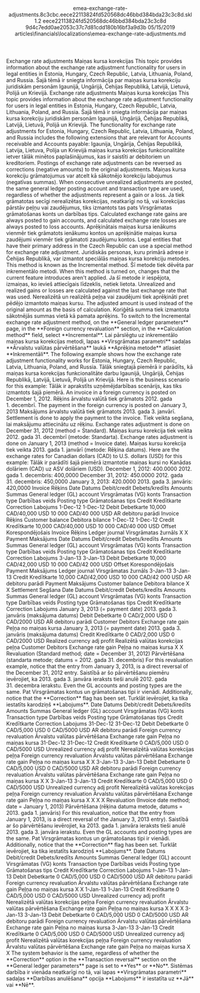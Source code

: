 <?xml version="1.0" encoding="UTF-8"?>
<xliff xmlns:logoport="urn:logoport:xliffeditor:xliff-extras:1.0" xmlns:xsi="http://www.w3.org/2001/XMLSchema-instance" xmlns="urn:oasis:names:tc:xliff:document:1.2" xmlns:xliffext="urn:microsoft:content:schema:xliffextensions" version="1.2" xsi:schemaLocation="urn:oasis:names:tc:xliff:document:1.2 xliff-core-1.2-transitional.xsd">
  <file datatype="xml" source-language="en-US" original="emea-exchange-rate-adjustments.md" target-language="lv-LV">
    <header>
      <tool tool-company="Microsoft" tool-version="1.0-7889195" tool-name="mdxliff" tool-id="mdxliff"/>
      <xliffext:skl_file_name>emea-exchange-rate-adjustments.8c3cbc.eece22113824fd520568dc46bbd384bda23c3c8d.skl</xliffext:skl_file_name>
      <xliffext:version>1.2</xliffext:version>
      <xliffext:ms.openlocfilehash>eece22113824fd520568dc46bbd384bda23c3c8d</xliffext:ms.openlocfilehash>
      <xliffext:ms.sourcegitcommit>9d4c7edd0ae2053c37c7d81cdd180b16bf3a9d3b</xliffext:ms.sourcegitcommit>
      <xliffext:ms.lasthandoff>05/15/2019</xliffext:ms.lasthandoff>
      <xliffext:ms.openlocfilepath>articles\financials\localizations\emea-exchange-rate-adjustments.md</xliffext:ms.openlocfilepath>
    </header>
    <body>
      <group extype="content" id="content">
        <trans-unit xml:space="preserve" translate="yes" id="101" restype="x-metadata">
          <source>Exchange rate adjustments</source>
        <target logoport:matchpercent="101" state="translated" state-qualifier="leveraged-tm">Maiņas kursa korekcijas</target></trans-unit>
        <trans-unit xml:space="preserve" translate="yes" id="102" restype="x-metadata">
          <source>This topic provides information about the exchange rate adjustment functionality for users in legal entities in Estonia, Hungary, Czech Republic, Latvia, Lithuania, Poland, and Russia.</source>
        <target logoport:matchpercent="101" state="translated" state-qualifier="leveraged-tm">Šajā tēmā ir sniegta informācija par maiņas kursa korekciju juridiskām personām Igaunijā, Ungārijā, Čehijas Republikā, Latvijā, Lietuvā, Polijā un Krievijā.</target></trans-unit>
        <trans-unit xml:space="preserve" translate="yes" id="103">
          <source>Exchange rate adjustments</source>
        <target logoport:matchpercent="101" state="translated" state-qualifier="leveraged-tm">Maiņas kursa korekcijas</target></trans-unit>
        <trans-unit xml:space="preserve" translate="yes" id="104">
          <source>This topic provides information about the exchange rate adjustment functionality for users in legal entities in Estonia, Hungary, Czech Republic, Latvia, Lithuania, Poland, and Russia.</source>
        <target logoport:matchpercent="101" state="translated" state-qualifier="leveraged-tm">Šajā tēmā ir sniegta informācija par maiņas kursa korekciju juridiskām personām Igaunijā, Ungārijā, Čehijas Republikā, Latvijā, Lietuvā, Polijā un Krievijā.</target></trans-unit>
        <trans-unit xml:space="preserve" translate="yes" id="105">
          <source>The functionality for exchange rate adjustments for Estonia, Hungary, Czech Republic, Latvia, Lithuania, Poland, and Russia includes the following extensions that are relevant for Accounts receivable and Accounts payable:</source>
        <target logoport:matchpercent="101" state="translated" state-qualifier="leveraged-tm">Igaunija, Ungārija, Čehijas Republikā, Latvija, Lietuva, Polija un Krievijā maiņas kursa korekcijas funkcionalitāte ietver tālāk minētos paplašinājumus, kas ir saistīti ar debitoriem un kreditoriem.</target></trans-unit>
        <trans-unit xml:space="preserve" translate="yes" id="106">
          <source>Postings of exchange rate adjustments can be reversed as corrections (negative amounts) to the original adjustments.</source>
        <target logoport:matchpercent="101" state="translated" state-qualifier="leveraged-tm">Maiņas kursa korekciju grāmatojumus var atcelt kā sākotnējo korekciju labojumus (negatīvas summas).</target></trans-unit>
        <trans-unit xml:space="preserve" translate="yes" id="107">
          <source>When consecutive unrealized adjustments are posted, the same general ledger posting account and transaction type are used, regardless of whether the adjustments represent a gain or a loss.</source>
        <target logoport:matchpercent="101" state="translated" state-qualifier="leveraged-tm">Ja tiek grāmatotas secīgi nerealizētas korekcijas, neatkarīgi no tā, vai korekcijas pārstāv peļņu vai zaudējumus, tiks izmantots tas pats Virsgrāmatas grāmatošanas konts un darbības tips.</target></trans-unit>
        <trans-unit xml:space="preserve" translate="yes" id="108">
          <source>Calculated exchange rate gains are always posted to gain accounts, and calculated exchange rate losses are always posted to loss accounts.</source>
        <target logoport:matchpercent="101" state="translated" state-qualifier="leveraged-tm">Aprēķinātais maiņas kursa ienākums vienmēr tiek grāmatots ienākumu kontos un aprēķinātie maiņas kursa zaudējumi vienmēr tiek grāmatoti zaudējumu kontos.</target></trans-unit>
        <trans-unit xml:space="preserve" translate="yes" id="109">
          <source>Legal entities that have their primary address in the Czech Republic can use a special method for exchange rate adjustment.</source>
        <target logoport:matchpercent="101" state="translated" state-qualifier="leveraged-tm">Juridiskās personas, kuru primārā adrese ir Čehijas Republikā, var izmantot speciālās maiņas kursa korekciju metodes.</target></trans-unit>
        <trans-unit xml:space="preserve" translate="yes" id="110">
          <source>This method is known as the Incremental method.</source>
        <target logoport:matchpercent="101" state="translated" state-qualifier="leveraged-tm">Šī metode tiek dēvēta par inkrementālo metodi.</target></trans-unit>
        <trans-unit xml:space="preserve" translate="yes" id="111">
          <source>When this method is turned on, changes that the current feature introduces aren't applied.</source>
        <target logoport:matchpercent="101" state="translated" state-qualifier="leveraged-tm">Ja šī metode ir iespējota, izmaiņas, ko ievieš attiecīgais līdzeklis, netiek lietota.</target></trans-unit>
        <trans-unit xml:space="preserve" translate="yes" id="112">
          <source>Unrealized and realized gains or losses are calculated against the last exchange rate that was used.</source>
        <target logoport:matchpercent="101" state="translated" state-qualifier="leveraged-tm">Nerealizētā un realizētā peļņa vai zaudējumi tiek aprēķināti pret pēdējo izmantoto maiņas kursu.</target></trans-unit>
        <trans-unit xml:space="preserve" translate="yes" id="113">
          <source>The adjusted amount is used instead of the original amount as the basis of calculation.</source>
        <target logoport:matchpercent="101" state="translated" state-qualifier="leveraged-tm">Koriģētā summa tiek izmantota sākotnējās summas vietā kā pamata aprēķins.</target></trans-unit>
        <trans-unit xml:space="preserve" translate="yes" id="114">
          <source>To switch to the Incremental exchange rate adjustment method, on the <bpt id="p1">**</bpt>General ledger parameters<ept id="p1">**</ept> page, in the <bpt id="p2">**</bpt>Foreign currency revaluation<ept id="p2">**</ept> section, in the <bpt id="p3">**</bpt>Calculation method<ept id="p3">**</ept> field, select <bpt id="p4">**</bpt>Incremental<ept id="p4">**</ept>.</source>
        <target logoport:matchpercent="101" state="translated" state-qualifier="leveraged-tm">Lai pārslēgtu uz inkrementālo maiņas kursa korekcijas metodi, lapas <bpt id="p1">**</bpt>Virsgrāmatas parametri<ept id="p1">**</ept> sadaļas <bpt id="p2">**</bpt>Ārvalstu valūtas pārvērtēšana<ept id="p2">**</ept> laukā <bpt id="p3">**</bpt>Aprēķina metode<ept id="p3">**</ept> atlasiet <bpt id="p4">**</bpt>Inkrementāli<ept id="p4">**</ept>.</target></trans-unit>
        <trans-unit xml:space="preserve" translate="yes" id="115">
          <source>The following example shows how the exchange rate adjustment functionality works for Estonia, Hungary, Czech Republic, Latvia, Lithuania, Poland, and Russia.</source>
        <target logoport:matchpercent="101" state="translated" state-qualifier="leveraged-tm">Tālāk sniegtajā piemērā ir parādīts, kā maiņas kursa korekcijas funkcionalitāte darbu Igaunijā, Ungārijā, Čehijas Republikā, Latvijā, Lietuvā, Polijā un Krievijā.</target></trans-unit>
        <trans-unit xml:space="preserve" translate="yes" id="116">
          <source>Here is the business scenario for this example:</source>
        <target logoport:matchpercent="101" state="translated" state-qualifier="leveraged-tm">Tālāk ir aprakstīts uzņēmējdarbības scenārijs, kas tiks izmantots šajā piemērā.</target></trans-unit>
        <trans-unit xml:space="preserve" translate="yes" id="117">
          <source>An invoice in a foreign currency is posted on December 1, 2012.</source>
        <target logoport:matchpercent="101" state="translated" state-qualifier="leveraged-tm">Rēķins ārvalstu valūtā tiek grāmatots 2012. gada 1. decembrī.</target></trans-unit>
        <trans-unit xml:space="preserve" translate="yes" id="118">
          <source>The payment in the foreign currency is posted on January 3, 2013</source>
        <target logoport:matchpercent="101" state="translated" state-qualifier="leveraged-tm">Maksājums ārvalstu valūtā tiek grāmatots 2013. gada 3. janvārī.</target></trans-unit>
        <trans-unit xml:space="preserve" translate="yes" id="119">
          <source>Settlement is done to apply the payment to the invoice.</source>
        <target logoport:matchpercent="101" state="translated" state-qualifier="leveraged-tm">Tiek veikta segšana, lai maksājumu attiecinātu uz rēķinu.</target></trans-unit>
        <trans-unit xml:space="preserve" translate="yes" id="120">
          <source>Exchange rates adjustment is done on December 31, 2012 (method = Standard).</source>
        <target logoport:matchpercent="101" state="translated" state-qualifier="leveraged-tm">Maiņas kursu korekcija tiek veikta 2012. gada 31. decembrī (metode: Standarta).</target></trans-unit>
        <trans-unit xml:space="preserve" translate="yes" id="121">
          <source>Exchange rates adjustment is done on January 1, 2013 (method = Invoice date).</source>
        <target logoport:matchpercent="101" state="translated" state-qualifier="leveraged-tm">Maiņas kursu korekcija tiek veikta 2013. gada 1. janvārī (metode: Rēķina datums).</target></trans-unit>
        <trans-unit xml:space="preserve" translate="yes" id="122">
          <source>Here are the exchange rates for Canadian dollars (CAD) to U.S. dollars (USD) for this example:</source>
        <target logoport:matchpercent="101" state="translated" state-qualifier="leveraged-tm">Tālāk ir parādīti šajā piemērā izmantotie maiņas kursi no Kanādas dolāriem (CAD) uz ASV dolāriem (USD).</target></trans-unit>
        <trans-unit xml:space="preserve" translate="yes" id="123">
          <source>December 1, 2012: 400.0000</source>
        <target logoport:matchpercent="101" state="translated" state-qualifier="leveraged-tm">2012. gada 1. decembris: 400,0000</target></trans-unit>
        <trans-unit xml:space="preserve" translate="yes" id="124">
          <source>December 31, 2012: 450.0000</source>
        <target logoport:matchpercent="101" state="translated" state-qualifier="leveraged-tm">2012. gada 31. decembris: 450,0000</target></trans-unit>
        <trans-unit xml:space="preserve" translate="yes" id="125">
          <source>January 3, 2013: 420.0000</source>
        <target logoport:matchpercent="101" state="translated" state-qualifier="leveraged-tm">2013. gada 3. janvāris: 420,0000</target></trans-unit>
        <trans-unit xml:space="preserve" translate="yes" id="126">
          <source>Invoice</source>
        <target logoport:matchpercent="101" state="translated" state-qualifier="leveraged-tm">Rēķins</target></trans-unit>
        <trans-unit xml:space="preserve" translate="yes" id="127">
          <source>Date</source>
        <target logoport:matchpercent="101" state="translated" state-qualifier="leveraged-tm">Datums</target></trans-unit>
        <trans-unit xml:space="preserve" translate="yes" id="128">
          <source>Debit/credit</source>
        <target logoport:matchpercent="101" state="translated" state-qualifier="leveraged-tm">Debets/kredīts</target></trans-unit>
        <trans-unit xml:space="preserve" translate="yes" id="129">
          <source>Amounts</source>
        <target logoport:matchpercent="101" state="translated" state-qualifier="leveraged-tm">Summas</target></trans-unit>
        <trans-unit xml:space="preserve" translate="yes" id="130">
          <source>General ledger (GL) account</source>
        <target logoport:matchpercent="101" state="translated" state-qualifier="leveraged-tm">Virsgrāmatas (VG) konts</target></trans-unit>
        <trans-unit xml:space="preserve" translate="yes" id="131">
          <source>Transaction type</source>
        <target logoport:matchpercent="101" state="translated" state-qualifier="leveraged-tm">Darbības veids</target></trans-unit>
        <trans-unit xml:space="preserve" translate="yes" id="132">
          <source>Posting type</source>
        <target logoport:matchpercent="101" state="translated" state-qualifier="leveraged-tm">Grāmatošanas tips</target></trans-unit>
        <trans-unit xml:space="preserve" translate="yes" id="133">
          <source>Credit</source>
        <target logoport:matchpercent="101" state="translated" state-qualifier="leveraged-tm">Kredītkarte</target></trans-unit>
        <trans-unit xml:space="preserve" translate="yes" id="134">
          <source>Correction</source>
        <target logoport:matchpercent="101" state="translated" state-qualifier="leveraged-tm">Labojums</target></trans-unit>
        <trans-unit xml:space="preserve" translate="yes" id="135">
          <source>1-Dec-12</source>
        <target logoport:matchpercent="101" state="translated" state-qualifier="leveraged-tm">1-Dec-12</target></trans-unit>
        <trans-unit xml:space="preserve" translate="yes" id="136">
          <source>Debit</source>
        <target logoport:matchpercent="101" state="translated" state-qualifier="leveraged-tm">Debetkarte</target></trans-unit>
        <trans-unit xml:space="preserve" translate="yes" id="137">
          <source>10,000 CAD/40,000 USD</source>
        <target logoport:matchpercent="101" state="translated" state-qualifier="leveraged-tm">10 000 CAD/40 000 USD</target></trans-unit>
        <trans-unit xml:space="preserve" translate="yes" id="138">
          <source>AR</source>
        <target logoport:matchpercent="101" state="translated" state-qualifier="leveraged-tm">debitoru parādi</target></trans-unit>
        <trans-unit xml:space="preserve" translate="yes" id="139">
          <source>Invoice</source>
        <target logoport:matchpercent="101" state="translated" state-qualifier="leveraged-tm">Rēķins</target></trans-unit>
        <trans-unit xml:space="preserve" translate="yes" id="140">
          <source>Customer balance</source>
        <target logoport:matchpercent="101" state="translated" state-qualifier="leveraged-tm">Debitora bilance</target></trans-unit>
        <trans-unit xml:space="preserve" translate="yes" id="141">
          <source>1-Dec-12</source>
        <target logoport:matchpercent="101" state="translated" state-qualifier="leveraged-tm">1-Dec-12</target></trans-unit>
        <trans-unit xml:space="preserve" translate="yes" id="142">
          <source>Credit</source>
        <target logoport:matchpercent="101" state="translated" state-qualifier="leveraged-tm">Kredītkarte</target></trans-unit>
        <trans-unit xml:space="preserve" translate="yes" id="143">
          <source>10,000 CAD/40,000 USD</source>
        <target logoport:matchpercent="101" state="translated" state-qualifier="leveraged-tm">10 000 CAD/40 000 USD</target></trans-unit>
        <trans-unit xml:space="preserve" translate="yes" id="144">
          <source>Offset</source>
        <target logoport:matchpercent="101" state="translated" state-qualifier="leveraged-tm">Korespondējošais</target></trans-unit>
        <trans-unit xml:space="preserve" translate="yes" id="145">
          <source>Invoice</source>
        <target logoport:matchpercent="101" state="translated" state-qualifier="leveraged-tm">Rēķins</target></trans-unit>
        <trans-unit xml:space="preserve" translate="yes" id="146">
          <source>Ledger journal</source>
        <target logoport:matchpercent="101" state="translated" state-qualifier="leveraged-tm">Virsgrāmatas žurnāls</target></trans-unit>
        <trans-unit xml:space="preserve" translate="yes" id="147">
          <source>X</source>
        <target logoport:matchpercent="101" state="translated" state-qualifier="leveraged-tm">X</target></trans-unit>
        <trans-unit xml:space="preserve" translate="yes" id="148">
          <source>Payment</source>
        <target logoport:matchpercent="101" state="translated" state-qualifier="leveraged-tm">Maksājums</target></trans-unit>
        <trans-unit xml:space="preserve" translate="yes" id="149">
          <source>Date</source>
        <target logoport:matchpercent="101" state="translated" state-qualifier="leveraged-tm">Datums</target></trans-unit>
        <trans-unit xml:space="preserve" translate="yes" id="150">
          <source>Debit/credit</source>
        <target logoport:matchpercent="101" state="translated" state-qualifier="leveraged-tm">Debets/kredīts</target></trans-unit>
        <trans-unit xml:space="preserve" translate="yes" id="151">
          <source>Amounts</source>
        <target logoport:matchpercent="101" state="translated" state-qualifier="leveraged-tm">Summas</target></trans-unit>
        <trans-unit xml:space="preserve" translate="yes" id="152">
          <source>General ledger (GL) account</source>
        <target logoport:matchpercent="101" state="translated" state-qualifier="leveraged-tm">Virsgrāmatas (VG) konts</target></trans-unit>
        <trans-unit xml:space="preserve" translate="yes" id="153">
          <source>Transaction type</source>
        <target logoport:matchpercent="101" state="translated" state-qualifier="leveraged-tm">Darbības veids</target></trans-unit>
        <trans-unit xml:space="preserve" translate="yes" id="154">
          <source>Posting type</source>
        <target logoport:matchpercent="101" state="translated" state-qualifier="leveraged-tm">Grāmatošanas tips</target></trans-unit>
        <trans-unit xml:space="preserve" translate="yes" id="155">
          <source>Credit</source>
        <target logoport:matchpercent="101" state="translated" state-qualifier="leveraged-tm">Kredītkarte</target></trans-unit>
        <trans-unit xml:space="preserve" translate="yes" id="156">
          <source>Correction</source>
        <target logoport:matchpercent="101" state="translated" state-qualifier="leveraged-tm">Labojums</target></trans-unit>
        <trans-unit xml:space="preserve" translate="yes" id="157">
          <source>3-Jan-13</source>
        <target logoport:matchpercent="101" state="translated" state-qualifier="leveraged-tm">3-Jan-13</target></trans-unit>
        <trans-unit xml:space="preserve" translate="yes" id="158">
          <source>Debit</source>
        <target logoport:matchpercent="101" state="translated" state-qualifier="leveraged-tm">Debetkarte</target></trans-unit>
        <trans-unit xml:space="preserve" translate="yes" id="159">
          <source>10,000 CAD/42,000 USD</source>
        <target logoport:matchpercent="101" state="translated" state-qualifier="leveraged-tm">10 000 CAD/42 000 USD</target></trans-unit>
        <trans-unit xml:space="preserve" translate="yes" id="160">
          <source>Offset</source>
        <target logoport:matchpercent="101" state="translated" state-qualifier="leveraged-tm">Korespondējošais</target></trans-unit>
        <trans-unit xml:space="preserve" translate="yes" id="161">
          <source>Payment</source>
        <target logoport:matchpercent="101" state="translated" state-qualifier="leveraged-tm">Maksājums</target></trans-unit>
        <trans-unit xml:space="preserve" translate="yes" id="162">
          <source>Ledger journal</source>
        <target logoport:matchpercent="101" state="translated" state-qualifier="leveraged-tm">Virsgrāmatas žurnāls</target></trans-unit>
        <trans-unit xml:space="preserve" translate="yes" id="163">
          <source>3-Jan-13</source>
        <target logoport:matchpercent="101" state="translated" state-qualifier="leveraged-tm">3-Jan-13</target></trans-unit>
        <trans-unit xml:space="preserve" translate="yes" id="164">
          <source>Credit</source>
        <target logoport:matchpercent="101" state="translated" state-qualifier="leveraged-tm">Kredītkarte</target></trans-unit>
        <trans-unit xml:space="preserve" translate="yes" id="165">
          <source>10,000 CAD/42,000 USD</source>
        <target logoport:matchpercent="101" state="translated" state-qualifier="leveraged-tm">10 000 CAD/42 000 USD</target></trans-unit>
        <trans-unit xml:space="preserve" translate="yes" id="166">
          <source>AR</source>
        <target logoport:matchpercent="101" state="translated" state-qualifier="leveraged-tm">debitoru parādi</target></trans-unit>
        <trans-unit xml:space="preserve" translate="yes" id="167">
          <source>Payment</source>
        <target logoport:matchpercent="101" state="translated" state-qualifier="leveraged-tm">Maksājums</target></trans-unit>
        <trans-unit xml:space="preserve" translate="yes" id="168">
          <source>Customer balance</source>
        <target logoport:matchpercent="101" state="translated" state-qualifier="leveraged-tm">Debitora bilance</target></trans-unit>
        <trans-unit xml:space="preserve" translate="yes" id="169">
          <source>X</source>
        <target logoport:matchpercent="101" state="translated" state-qualifier="leveraged-tm">X</target></trans-unit>
        <trans-unit xml:space="preserve" translate="yes" id="170">
          <source>Settlement</source>
        <target logoport:matchpercent="101" state="translated" state-qualifier="leveraged-tm">Segšana</target></trans-unit>
        <trans-unit xml:space="preserve" translate="yes" id="171">
          <source>Date</source>
        <target logoport:matchpercent="101" state="translated" state-qualifier="leveraged-tm">Datums</target></trans-unit>
        <trans-unit xml:space="preserve" translate="yes" id="172">
          <source>Debit/credit</source>
        <target logoport:matchpercent="101" state="translated" state-qualifier="leveraged-tm">Debets/kredīts</target></trans-unit>
        <trans-unit xml:space="preserve" translate="yes" id="173">
          <source>Amounts</source>
        <target logoport:matchpercent="101" state="translated" state-qualifier="leveraged-tm">Summas</target></trans-unit>
        <trans-unit xml:space="preserve" translate="yes" id="174">
          <source>General ledger (GL) account</source>
        <target logoport:matchpercent="101" state="translated" state-qualifier="leveraged-tm">Virsgrāmatas (VG) konts</target></trans-unit>
        <trans-unit xml:space="preserve" translate="yes" id="175">
          <source>Transaction type</source>
        <target logoport:matchpercent="101" state="translated" state-qualifier="leveraged-tm">Darbības veids</target></trans-unit>
        <trans-unit xml:space="preserve" translate="yes" id="176">
          <source>Posting type</source>
        <target logoport:matchpercent="101" state="translated" state-qualifier="leveraged-tm">Grāmatošanas tips</target></trans-unit>
        <trans-unit xml:space="preserve" translate="yes" id="177">
          <source>Credit</source>
        <target logoport:matchpercent="101" state="translated" state-qualifier="leveraged-tm">Kredītkarte</target></trans-unit>
        <trans-unit xml:space="preserve" translate="yes" id="178">
          <source>Correction</source>
        <target logoport:matchpercent="101" state="translated" state-qualifier="leveraged-tm">Labojums</target></trans-unit>
        <trans-unit xml:space="preserve" translate="yes" id="179">
          <source>January 3, 2013 (= payment date)</source>
        <target logoport:matchpercent="101" state="translated" state-qualifier="leveraged-tm">2013. gada 3. janvāris (maksājuma datums)</target></trans-unit>
        <trans-unit xml:space="preserve" translate="yes" id="180">
          <source>Debit</source>
        <target logoport:matchpercent="101" state="translated" state-qualifier="leveraged-tm">Debetkarte</target></trans-unit>
        <trans-unit xml:space="preserve" translate="yes" id="181">
          <source>0 CAD/2,000 USD</source>
        <target logoport:matchpercent="101" state="translated" state-qualifier="leveraged-tm">0 CAD/2000 USD</target></trans-unit>
        <trans-unit xml:space="preserve" translate="yes" id="182">
          <source>AR</source>
        <target logoport:matchpercent="101" state="translated" state-qualifier="leveraged-tm">debitoru parādi</target></trans-unit>
        <trans-unit xml:space="preserve" translate="yes" id="183">
          <source>Customer</source>
        <target logoport:matchpercent="101" state="translated" state-qualifier="leveraged-tm">Debitors</target></trans-unit>
        <trans-unit xml:space="preserve" translate="yes" id="184">
          <source>Exchange rate gain</source>
        <target logoport:matchpercent="101" state="translated" state-qualifier="leveraged-tm">Peļņa no maiņas kursa</target></trans-unit>
        <trans-unit xml:space="preserve" translate="yes" id="185">
          <source>January 3, 2013 (= payment date)</source>
        <target logoport:matchpercent="101" state="translated" state-qualifier="leveraged-tm">2013. gada 3. janvāris (maksājuma datums)</target></trans-unit>
        <trans-unit xml:space="preserve" translate="yes" id="186">
          <source>Credit</source>
        <target logoport:matchpercent="101" state="translated" state-qualifier="leveraged-tm">Kredītkarte</target></trans-unit>
        <trans-unit xml:space="preserve" translate="yes" id="187">
          <source>0 CAD/2,000 USD</source>
        <target logoport:matchpercent="101" state="translated" state-qualifier="leveraged-tm">0 CAD/2000 USD</target></trans-unit>
        <trans-unit xml:space="preserve" translate="yes" id="188">
          <source>Realized currency adj profit</source>
        <target logoport:matchpercent="101" state="translated" state-qualifier="leveraged-tm">Realizētā valūtas korekcijas peļņa</target></trans-unit>
        <trans-unit xml:space="preserve" translate="yes" id="189">
          <source>Customer</source>
        <target logoport:matchpercent="101" state="translated" state-qualifier="leveraged-tm">Debitors</target></trans-unit>
        <trans-unit xml:space="preserve" translate="yes" id="190">
          <source>Exchange rate gain</source>
        <target logoport:matchpercent="101" state="translated" state-qualifier="leveraged-tm">Peļņa no maiņas kursa</target></trans-unit>
        <trans-unit xml:space="preserve" translate="yes" id="191">
          <source>X</source>
        <target logoport:matchpercent="101" state="translated" state-qualifier="leveraged-tm">X</target></trans-unit>
        <trans-unit xml:space="preserve" translate="yes" id="192">
          <source>Revaluation  (Standard method; date = December 31, 2012)</source>
        <target logoport:matchpercent="101" state="translated" state-qualifier="leveraged-tm">Pārvērtēšana (standarta metode; datums = 2012. gada 31. decembris)</target></trans-unit>
        <trans-unit xml:space="preserve" translate="yes" id="193">
          <source>For this revaluation example, notice that the entry from January 3, 2013, is a direct reversal of the December 31, 2012 entry.</source>
        <target logoport:matchpercent="101" state="translated" state-qualifier="leveraged-tm">Saistībā ar šo pārvērtēšanu piemēru ievērojiet, ka 2013. gada 3. janvāra ieraksts tieši anulē 2012. gada 31. decembra ierakstu.</target></trans-unit>
        <trans-unit xml:space="preserve" translate="yes" id="194">
          <source>Even the GL accounts and posting types are the same.</source>
        <target logoport:matchpercent="101" state="translated" state-qualifier="leveraged-tm">Pat Virsgrāmatas kontus un grāmatošanas tipi ir vienādi.</target></trans-unit>
        <trans-unit xml:space="preserve" translate="yes" id="195">
          <source>Additionally, notice that the <bpt id="p1">**</bpt>Correction<ept id="p1">**</ept> flag has been set.</source>
        <target logoport:matchpercent="101" state="translated" state-qualifier="leveraged-tm">Turklāt ievērojiet, ka tika iestatīts karodziņš <bpt id="p1">**</bpt>Labojums<ept id="p1">**</ept>.</target></trans-unit>
        <trans-unit xml:space="preserve" translate="yes" id="196">
          <source>Date</source>
        <target logoport:matchpercent="101" state="translated" state-qualifier="leveraged-tm">Datums</target></trans-unit>
        <trans-unit xml:space="preserve" translate="yes" id="197">
          <source>Debit/credit</source>
        <target logoport:matchpercent="101" state="translated" state-qualifier="leveraged-tm">Debets/kredīts</target></trans-unit>
        <trans-unit xml:space="preserve" translate="yes" id="198">
          <source>Amounts</source>
        <target logoport:matchpercent="101" state="translated" state-qualifier="leveraged-tm">Summas</target></trans-unit>
        <trans-unit xml:space="preserve" translate="yes" id="199">
          <source>General ledger (GL) account</source>
        <target logoport:matchpercent="101" state="translated" state-qualifier="leveraged-tm">Virsgrāmatas (VG) konts</target></trans-unit>
        <trans-unit xml:space="preserve" translate="yes" id="200">
          <source>Transaction type</source>
        <target logoport:matchpercent="101" state="translated" state-qualifier="leveraged-tm">Darbības veids</target></trans-unit>
        <trans-unit xml:space="preserve" translate="yes" id="201">
          <source>Posting type</source>
        <target logoport:matchpercent="101" state="translated" state-qualifier="leveraged-tm">Grāmatošanas tips</target></trans-unit>
        <trans-unit xml:space="preserve" translate="yes" id="202">
          <source>Credit</source>
        <target logoport:matchpercent="101" state="translated" state-qualifier="leveraged-tm">Kredītkarte</target></trans-unit>
        <trans-unit xml:space="preserve" translate="yes" id="203">
          <source>Correction</source>
        <target logoport:matchpercent="101" state="translated" state-qualifier="leveraged-tm">Labojums</target></trans-unit>
        <trans-unit xml:space="preserve" translate="yes" id="204">
          <source>31-Dec-12</source>
        <target logoport:matchpercent="101" state="translated" state-qualifier="leveraged-tm">31-Dec-12</target></trans-unit>
        <trans-unit xml:space="preserve" translate="yes" id="205">
          <source>Debit</source>
        <target logoport:matchpercent="101" state="translated" state-qualifier="leveraged-tm">Debetkarte</target></trans-unit>
        <trans-unit xml:space="preserve" translate="yes" id="206">
          <source>0 CAD/5,000 USD</source>
        <target logoport:matchpercent="101" state="translated" state-qualifier="leveraged-tm">0 CAD/5000 USD</target></trans-unit>
        <trans-unit xml:space="preserve" translate="yes" id="207">
          <source>AR</source>
        <target logoport:matchpercent="101" state="translated" state-qualifier="leveraged-tm">debitoru parādi</target></trans-unit>
        <trans-unit xml:space="preserve" translate="yes" id="208">
          <source>Foreign currency revaluation</source>
        <target logoport:matchpercent="101" state="translated" state-qualifier="leveraged-tm">Ārvalstu valūtas pārvērtēšana</target></trans-unit>
        <trans-unit xml:space="preserve" translate="yes" id="209">
          <source>Exchange rate gain</source>
        <target logoport:matchpercent="101" state="translated" state-qualifier="leveraged-tm">Peļņa no maiņas kursa</target></trans-unit>
        <trans-unit xml:space="preserve" translate="yes" id="210">
          <source>31-Dec-12</source>
        <target logoport:matchpercent="101" state="translated" state-qualifier="leveraged-tm">31-Dec-12</target></trans-unit>
        <trans-unit xml:space="preserve" translate="yes" id="211">
          <source>Credit</source>
        <target logoport:matchpercent="101" state="translated" state-qualifier="leveraged-tm">Kredītkarte</target></trans-unit>
        <trans-unit xml:space="preserve" translate="yes" id="212">
          <source>0 CAD/5,000 USD</source>
        <target logoport:matchpercent="101" state="translated" state-qualifier="leveraged-tm">0 CAD/5000 USD</target></trans-unit>
        <trans-unit xml:space="preserve" translate="yes" id="213">
          <source>Unrealized currency adj profit</source>
        <target logoport:matchpercent="101" state="translated" state-qualifier="leveraged-tm">Nerealizētā valūtas korekcijas peļņa</target></trans-unit>
        <trans-unit xml:space="preserve" translate="yes" id="214">
          <source>Foreign currency revaluation</source>
        <target logoport:matchpercent="101" state="translated" state-qualifier="leveraged-tm">Ārvalstu valūtas pārvērtēšana</target></trans-unit>
        <trans-unit xml:space="preserve" translate="yes" id="215">
          <source>Exchange rate gain</source>
        <target logoport:matchpercent="101" state="translated" state-qualifier="leveraged-tm">Peļņa no maiņas kursa</target></trans-unit>
        <trans-unit xml:space="preserve" translate="yes" id="216">
          <source>X</source>
        <target logoport:matchpercent="101" state="translated" state-qualifier="leveraged-tm">X</target></trans-unit>
        <trans-unit xml:space="preserve" translate="yes" id="217">
          <source>3-Jan-13</source>
        <target logoport:matchpercent="101" state="translated" state-qualifier="leveraged-tm">3-Jan-13</target></trans-unit>
        <trans-unit xml:space="preserve" translate="yes" id="218">
          <source>Debit</source>
        <target logoport:matchpercent="101" state="translated" state-qualifier="leveraged-tm">Debetkarte</target></trans-unit>
        <trans-unit xml:space="preserve" translate="yes" id="219">
          <source>0 CAD/5,000 USD</source>
        <target logoport:matchpercent="101" state="translated" state-qualifier="leveraged-tm">0 CAD/5000 USD</target></trans-unit>
        <trans-unit xml:space="preserve" translate="yes" id="220">
          <source>AR</source>
        <target logoport:matchpercent="101" state="translated" state-qualifier="leveraged-tm">debitoru parādi</target></trans-unit>
        <trans-unit xml:space="preserve" translate="yes" id="221">
          <source>Foreign currency revaluation</source>
        <target logoport:matchpercent="101" state="translated" state-qualifier="leveraged-tm">Ārvalstu valūtas pārvērtēšana</target></trans-unit>
        <trans-unit xml:space="preserve" translate="yes" id="222">
          <source>Exchange rate gain</source>
        <target logoport:matchpercent="101" state="translated" state-qualifier="leveraged-tm">Peļņa no maiņas kursa</target></trans-unit>
        <trans-unit xml:space="preserve" translate="yes" id="223">
          <source>X</source>
        <target logoport:matchpercent="101" state="translated" state-qualifier="leveraged-tm">X</target></trans-unit>
        <trans-unit xml:space="preserve" translate="yes" id="224">
          <source>3-Jan-13</source>
        <target logoport:matchpercent="101" state="translated" state-qualifier="leveraged-tm">3-Jan-13</target></trans-unit>
        <trans-unit xml:space="preserve" translate="yes" id="225">
          <source>Credit</source>
        <target logoport:matchpercent="101" state="translated" state-qualifier="leveraged-tm">Kredītkarte</target></trans-unit>
        <trans-unit xml:space="preserve" translate="yes" id="226">
          <source>0 CAD/5,000 USD</source>
        <target logoport:matchpercent="101" state="translated" state-qualifier="leveraged-tm">0 CAD/5000 USD</target></trans-unit>
        <trans-unit xml:space="preserve" translate="yes" id="227">
          <source>Unrealized currency adj profit</source>
        <target logoport:matchpercent="101" state="translated" state-qualifier="leveraged-tm">Nerealizētā valūtas korekcijas peļņa</target></trans-unit>
        <trans-unit xml:space="preserve" translate="yes" id="228">
          <source>Foreign currency revaluation</source>
        <target logoport:matchpercent="101" state="translated" state-qualifier="leveraged-tm">Ārvalstu valūtas pārvērtēšana</target></trans-unit>
        <trans-unit xml:space="preserve" translate="yes" id="229">
          <source>Exchange rate gain</source>
        <target logoport:matchpercent="101" state="translated" state-qualifier="leveraged-tm">Peļņa no maiņas kursa</target></trans-unit>
        <trans-unit xml:space="preserve" translate="yes" id="230">
          <source>X</source>
        <target logoport:matchpercent="101" state="translated" state-qualifier="leveraged-tm">X</target></trans-unit>
        <trans-unit xml:space="preserve" translate="yes" id="231">
          <source>X</source>
        <target logoport:matchpercent="101" state="translated" state-qualifier="leveraged-tm">X</target></trans-unit>
        <trans-unit xml:space="preserve" translate="yes" id="232">
          <source>Revaluation (Invoice date method; date = January 1, 2013)</source>
        <target logoport:matchpercent="101" state="translated" state-qualifier="leveraged-tm">Pārvērtēšana (rēķina datuma metode, datums = 2013. gada 1. janvāris)</target></trans-unit>
        <trans-unit xml:space="preserve" translate="yes" id="233">
          <source>For this revaluation, notice that the entry from January 1, 2013, is a direct reversal of the January 3, 2013 entry).</source>
        <target logoport:matchpercent="101" state="translated" state-qualifier="leveraged-tm">Saistībā ar šo pārvērtēšanu ievērojiet, ka 2013. gada 1. janvāra ieraksts tieši anulē 2013. gada 3. janvāra ierakstu.</target></trans-unit>
        <trans-unit xml:space="preserve" translate="yes" id="234">
          <source>Even the GL accounts and posting types are the same.</source>
        <target logoport:matchpercent="101" state="translated" state-qualifier="leveraged-tm">Pat Virsgrāmatas kontus un grāmatošanas tipi ir vienādi.</target></trans-unit>
        <trans-unit xml:space="preserve" translate="yes" id="235">
          <source>Additionally, notice that the <bpt id="p1">**</bpt>Correction<ept id="p1">**</ept> flag has been set.</source>
        <target logoport:matchpercent="101" state="translated" state-qualifier="leveraged-tm">Turklāt ievērojiet, ka tika iestatīts karodziņš <bpt id="p1">**</bpt>Labojums<ept id="p1">**</ept>.</target></trans-unit>
        <trans-unit xml:space="preserve" translate="yes" id="236">
          <source>Date</source>
        <target logoport:matchpercent="101" state="translated" state-qualifier="leveraged-tm">Datums</target></trans-unit>
        <trans-unit xml:space="preserve" translate="yes" id="237">
          <source>Debit/credit</source>
        <target logoport:matchpercent="101" state="translated" state-qualifier="leveraged-tm">Debets/kredīts</target></trans-unit>
        <trans-unit xml:space="preserve" translate="yes" id="238">
          <source>Amounts</source>
        <target logoport:matchpercent="101" state="translated" state-qualifier="leveraged-tm">Summas</target></trans-unit>
        <trans-unit xml:space="preserve" translate="yes" id="239">
          <source>General ledger (GL) account</source>
        <target logoport:matchpercent="101" state="translated" state-qualifier="leveraged-tm">Virsgrāmatas (VG) konts</target></trans-unit>
        <trans-unit xml:space="preserve" translate="yes" id="240">
          <source>Transaction type</source>
        <target logoport:matchpercent="101" state="translated" state-qualifier="leveraged-tm">Darbības veids</target></trans-unit>
        <trans-unit xml:space="preserve" translate="yes" id="241">
          <source>Posting type</source>
        <target logoport:matchpercent="101" state="translated" state-qualifier="leveraged-tm">Grāmatošanas tips</target></trans-unit>
        <trans-unit xml:space="preserve" translate="yes" id="242">
          <source>Credit</source>
        <target logoport:matchpercent="101" state="translated" state-qualifier="leveraged-tm">Kredītkarte</target></trans-unit>
        <trans-unit xml:space="preserve" translate="yes" id="243">
          <source>Correction</source>
        <target logoport:matchpercent="101" state="translated" state-qualifier="leveraged-tm">Labojums</target></trans-unit>
        <trans-unit xml:space="preserve" translate="yes" id="244">
          <source>1-Jan-13</source>
        <target logoport:matchpercent="101" state="translated" state-qualifier="leveraged-tm">1-Jan-13</target></trans-unit>
        <trans-unit xml:space="preserve" translate="yes" id="245">
          <source>Debit</source>
        <target logoport:matchpercent="101" state="translated" state-qualifier="leveraged-tm">Debetkarte</target></trans-unit>
        <trans-unit xml:space="preserve" translate="yes" id="246">
          <source>0 CAD/5,000 USD</source>
        <target logoport:matchpercent="101" state="translated" state-qualifier="leveraged-tm">0 CAD/5000 USD</target></trans-unit>
        <trans-unit xml:space="preserve" translate="yes" id="247">
          <source>AR</source>
        <target logoport:matchpercent="101" state="translated" state-qualifier="leveraged-tm">debitoru parādi</target></trans-unit>
        <trans-unit xml:space="preserve" translate="yes" id="248">
          <source>Foreign currency revaluation</source>
        <target logoport:matchpercent="101" state="translated" state-qualifier="leveraged-tm">Ārvalstu valūtas pārvērtēšana</target></trans-unit>
        <trans-unit xml:space="preserve" translate="yes" id="249">
          <source>Exchange rate gain</source>
        <target logoport:matchpercent="101" state="translated" state-qualifier="leveraged-tm">Peļņa no maiņas kursa</target></trans-unit>
        <trans-unit xml:space="preserve" translate="yes" id="250">
          <source>X</source>
        <target logoport:matchpercent="101" state="translated" state-qualifier="leveraged-tm">X</target></trans-unit>
        <trans-unit xml:space="preserve" translate="yes" id="251">
          <source>1-Jan-13</source>
        <target logoport:matchpercent="101" state="translated" state-qualifier="leveraged-tm">1-Jan-13</target></trans-unit>
        <trans-unit xml:space="preserve" translate="yes" id="252">
          <source>Credit</source>
        <target logoport:matchpercent="101" state="translated" state-qualifier="leveraged-tm">Kredītkarte</target></trans-unit>
        <trans-unit xml:space="preserve" translate="yes" id="253">
          <source>0 CAD/5,000 USD</source>
        <target logoport:matchpercent="101" state="translated" state-qualifier="leveraged-tm">0 CAD/5000 USD</target></trans-unit>
        <trans-unit xml:space="preserve" translate="yes" id="254">
          <source>Unrealized currency adj profit</source>
        <target logoport:matchpercent="101" state="translated" state-qualifier="leveraged-tm">Nerealizētā valūtas korekcijas peļņa</target></trans-unit>
        <trans-unit xml:space="preserve" translate="yes" id="255">
          <source>Foreign currency revaluation</source>
        <target logoport:matchpercent="101" state="translated" state-qualifier="leveraged-tm">Ārvalstu valūtas pārvērtēšana</target></trans-unit>
        <trans-unit xml:space="preserve" translate="yes" id="256">
          <source>Exchange rate gain</source>
        <target logoport:matchpercent="101" state="translated" state-qualifier="leveraged-tm">Peļņa no maiņas kursa</target></trans-unit>
        <trans-unit xml:space="preserve" translate="yes" id="257">
          <source>X</source>
        <target logoport:matchpercent="101" state="translated" state-qualifier="leveraged-tm">X</target></trans-unit>
        <trans-unit xml:space="preserve" translate="yes" id="258">
          <source>X</source>
        <target logoport:matchpercent="101" state="translated" state-qualifier="leveraged-tm">X</target></trans-unit>
        <trans-unit xml:space="preserve" translate="yes" id="259">
          <source>3-Jan-13</source>
        <target logoport:matchpercent="101" state="translated" state-qualifier="leveraged-tm">3-Jan-13</target></trans-unit>
        <trans-unit xml:space="preserve" translate="yes" id="260">
          <source>Debit</source>
        <target logoport:matchpercent="101" state="translated" state-qualifier="leveraged-tm">Debetkarte</target></trans-unit>
        <trans-unit xml:space="preserve" translate="yes" id="261">
          <source>0 CAD/5,000 USD</source>
        <target logoport:matchpercent="101" state="translated" state-qualifier="leveraged-tm">0 CAD/5000 USD</target></trans-unit>
        <trans-unit xml:space="preserve" translate="yes" id="262">
          <source>AR</source>
        <target logoport:matchpercent="101" state="translated" state-qualifier="leveraged-tm">debitoru parādi</target></trans-unit>
        <trans-unit xml:space="preserve" translate="yes" id="263">
          <source>Foreign currency revaluation</source>
        <target logoport:matchpercent="101" state="translated" state-qualifier="leveraged-tm">Ārvalstu valūtas pārvērtēšana</target></trans-unit>
        <trans-unit xml:space="preserve" translate="yes" id="264">
          <source>Exchange rate gain</source>
        <target logoport:matchpercent="101" state="translated" state-qualifier="leveraged-tm">Peļņa no maiņas kursa</target></trans-unit>
        <trans-unit xml:space="preserve" translate="yes" id="265">
          <source>3-Jan-13</source>
        <target logoport:matchpercent="101" state="translated" state-qualifier="leveraged-tm">3-Jan-13</target></trans-unit>
        <trans-unit xml:space="preserve" translate="yes" id="266">
          <source>Credit</source>
        <target logoport:matchpercent="101" state="translated" state-qualifier="leveraged-tm">Kredītkarte</target></trans-unit>
        <trans-unit xml:space="preserve" translate="yes" id="267">
          <source>0 CAD/5,000 USD</source>
        <target logoport:matchpercent="101" state="translated" state-qualifier="leveraged-tm">0 CAD/5000 USD</target></trans-unit>
        <trans-unit xml:space="preserve" translate="yes" id="268">
          <source>Unrealized currency adj profit</source>
        <target logoport:matchpercent="101" state="translated" state-qualifier="leveraged-tm">Nerealizētā valūtas korekcijas peļņa</target></trans-unit>
        <trans-unit xml:space="preserve" translate="yes" id="269">
          <source>Foreign currency revaluation</source>
        <target logoport:matchpercent="101" state="translated" state-qualifier="leveraged-tm">Ārvalstu valūtas pārvērtēšana</target></trans-unit>
        <trans-unit xml:space="preserve" translate="yes" id="270">
          <source>Exchange rate gain</source>
        <target logoport:matchpercent="101" state="translated" state-qualifier="leveraged-tm">Peļņa no maiņas kursa</target></trans-unit>
        <trans-unit xml:space="preserve" translate="yes" id="271">
          <source>X</source>
        <target logoport:matchpercent="101" state="translated" state-qualifier="leveraged-tm">X</target></trans-unit>
        <trans-unit xml:space="preserve" translate="yes" id="272">
          <source>The system behavior is the same, regardless of whether the <bpt id="p1">**</bpt>Correction<ept id="p1">**</ept> option in the <bpt id="p2">**</bpt>Transaction reversal<ept id="p2">**</ept> section on the <bpt id="p3">**</bpt>General ledger parameters<ept id="p3">**</ept> page is set to <bpt id="p4">**</bpt>Yes<ept id="p4">**</ept> or <bpt id="p5">**</bpt>No<ept id="p5">**</ept>.</source>
        <target logoport:matchpercent="101" state="translated" state-qualifier="leveraged-tm">Sistēmas darbība ir vienāda neatkarīgi no tā, vai lapas <bpt id="p3">**</bpt>Virsgrāmatas parametri<ept id="p3">**</ept> sadaļas <bpt id="p2">**</bpt>Darbības anulēšana<ept id="p2">**</ept> opcija <bpt id="p1">**</bpt>Labojums<ept id="p1">**</ept> ir iestatīta uz <bpt id="p4">**</bpt>Jā<ept id="p4">**</ept> vai <bpt id="p5">**</bpt>Nē<ept id="p5">**</ept>.</target></trans-unit>
      </group>
    </body>
  </file>
</xliff>